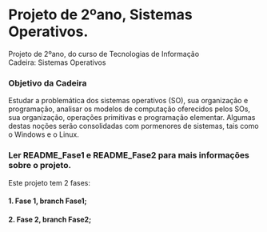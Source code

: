 # Projeto de 2ºano, Sistemas Operativos.
Projeto de 2ºano, do curso de Tecnologias de Informação <br>
Cadeira: Sistemas Operativos

### Objetivo da Cadeira
Estudar a problemática dos sistemas operativos (SO), sua organização e programação, analisar os modelos de computação oferecidos pelos SOs, sua organização, operações primitivas e programação elementar. Algumas destas noções serão consolidadas com pormenores de sistemas, tais como o Windows e o Linux.

### Ler README_Fase1 e README_Fase2 para mais informações sobre o projeto.
Este projeto tem 2 fases: <br>
#### 1. Fase 1, branch Fase1; <br>
#### 2. Fase 2, branch Fase2;
